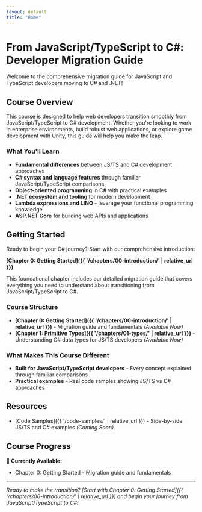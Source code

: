 ```yaml
---
layout: default
title: "Home"
---
```


# From JavaScript/TypeScript to C#: Developer Migration Guide

Welcome to the comprehensive migration guide for JavaScript and TypeScript developers moving to C# and .NET!

## Course Overview

This course is designed to help web developers transition smoothly from JavaScript/TypeScript to C# development. Whether you're looking to work in enterprise environments, build robust web applications, or explore game development with Unity, this guide will help you make the leap.

### What You'll Learn

- **Fundamental differences** between JS/TS and C# development approaches
- **C# syntax and language features** through familiar JavaScript/TypeScript comparisons
- **Object-oriented programming** in C# with practical examples
- **.NET ecosystem and tooling** for modern development
- **Lambda expressions and LINQ** - leverage your functional programming knowledge
- **ASP.NET Core** for building web APIs and applications

## Getting Started

Ready to begin your C# journey? Start with our comprehensive introduction:

**[Chapter 0: Getting Started]({{ '/chapters/00-introduction/' | relative_url }})**

This foundational chapter includes our detailed migration guide that covers everything you need to understand about transitioning from JavaScript/TypeScript to C#.

### Course Structure

- **[Chapter 0: Getting Started]({{ '/chapters/00-introduction/' | relative_url }})** - Migration guide and fundamentals _(Available Now)_
- **[Chapter 1: Primitive Types]({{ '/chapters/01-types/' | relative_url }})** - Understanding C# data types for JS/TS developers _(Available Now)_

### What Makes This Course Different

- **Built for JavaScript/TypeScript developers** - Every concept explained through familiar comparisons
- **Practical examples** - Real code samples showing JS/TS vs C# approaches

## Resources

- [Code Samples]({{ '/code-samples/' | relative_url }}) - Side-by-side JS/TS and C# examples _(Coming Soon)_

## Course Progress

**🚀 Currently Available:**

- Chapter 0: Getting Started - Migration guide and fundamentals

---

_Ready to make the transition? [Start with Chapter 0: Getting Started]({{ '/chapters/00-introduction/' | relative_url }}) and begin your journey from JavaScript/TypeScript to C#!_
